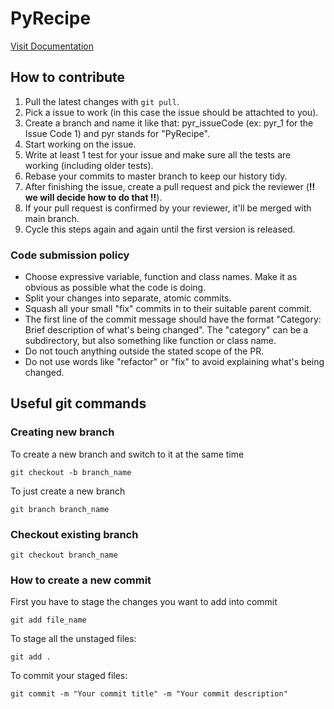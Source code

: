 # PyRecipe

[Visit Documentation](https://pyrecipe-docs.netlify.app)

## How to contribute
1) Pull the latest changes with `git pull`.
2) Pick a issue to work (in this case the issue should be attachted to you).
3) Create a branch and name it like that: pyr_issueCode (ex: pyr_1 for the Issue Code 1) and pyr stands for "PyRecipe".
4) Start working on the issue.
5) Write at least 1 test for your issue and make sure all the tests are working (including older tests).
6) Rebase your commits to master branch to keep our history tidy.
7) After finishing the issue, create a pull request and pick the reviewer (__!! we will decide how to do that !!__).
8) If your pull request is confirmed by your reviewer, it'll be merged with main branch.
9) Cycle this steps again and again until the first version is released.

### Code submission policy
- Choose expressive variable, function and class names. Make it as obvious as possible what the code is doing.
- Split your changes into separate, atomic commits.
- Squash all your small "fix" commits in to their suitable parent commit.
- The first line of the commit message should have the format "Category: Brief description of what's being changed". The "category" can be a subdirectory, but also something like function or class name.
- Do not touch anything outside the stated scope of the PR.
- Do not use words like "refactor" or "fix" to avoid explaining what's being changed.

## Useful git commands

### Creating new branch
To create a new branch and switch to it at the same time

`git checkout -b branch_name`

To just create a new branch

`git branch branch_name`

### Checkout existing branch

`git checkout branch_name`

### How to create a new commit
First you have to stage the changes you want to add into commit

`git add file_name`

To stage all the unstaged files:

`git add .`

To commit your staged files:

`git commit -m "Your commit title" -m "Your commit description"`
